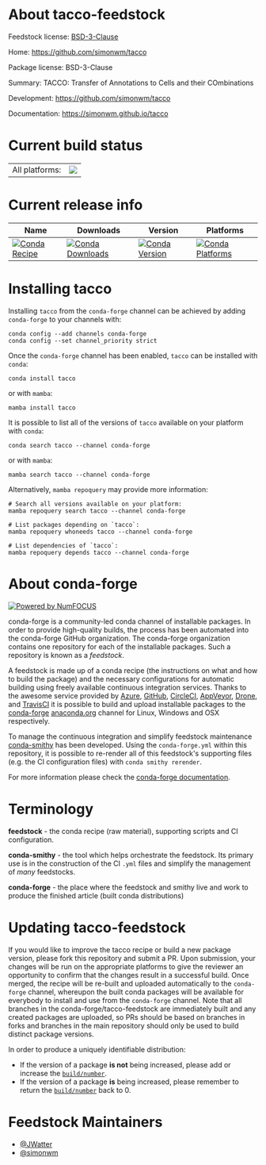 About tacco-feedstock
=====================

Feedstock license: [BSD-3-Clause](https://github.com/conda-forge/tacco-feedstock/blob/main/LICENSE.txt)

Home: https://github.com/simonwm/tacco

Package license: BSD-3-Clause

Summary: TACCO: Transfer of Annotations to Cells and their COmbinations

Development: https://github.com/simonwm/tacco

Documentation: https://simonwm.github.io/tacco

Current build status
====================


<table><tr><td>All platforms:</td>
    <td>
      <a href="https://dev.azure.com/conda-forge/feedstock-builds/_build/latest?definitionId=18722&branchName=main">
        <img src="https://dev.azure.com/conda-forge/feedstock-builds/_apis/build/status/tacco-feedstock?branchName=main">
      </a>
    </td>
  </tr>
</table>

Current release info
====================

| Name | Downloads | Version | Platforms |
| --- | --- | --- | --- |
| [![Conda Recipe](https://img.shields.io/badge/recipe-tacco-green.svg)](https://anaconda.org/conda-forge/tacco) | [![Conda Downloads](https://img.shields.io/conda/dn/conda-forge/tacco.svg)](https://anaconda.org/conda-forge/tacco) | [![Conda Version](https://img.shields.io/conda/vn/conda-forge/tacco.svg)](https://anaconda.org/conda-forge/tacco) | [![Conda Platforms](https://img.shields.io/conda/pn/conda-forge/tacco.svg)](https://anaconda.org/conda-forge/tacco) |

Installing tacco
================

Installing `tacco` from the `conda-forge` channel can be achieved by adding `conda-forge` to your channels with:

```
conda config --add channels conda-forge
conda config --set channel_priority strict
```

Once the `conda-forge` channel has been enabled, `tacco` can be installed with `conda`:

```
conda install tacco
```

or with `mamba`:

```
mamba install tacco
```

It is possible to list all of the versions of `tacco` available on your platform with `conda`:

```
conda search tacco --channel conda-forge
```

or with `mamba`:

```
mamba search tacco --channel conda-forge
```

Alternatively, `mamba repoquery` may provide more information:

```
# Search all versions available on your platform:
mamba repoquery search tacco --channel conda-forge

# List packages depending on `tacco`:
mamba repoquery whoneeds tacco --channel conda-forge

# List dependencies of `tacco`:
mamba repoquery depends tacco --channel conda-forge
```


About conda-forge
=================

[![Powered by
NumFOCUS](https://img.shields.io/badge/powered%20by-NumFOCUS-orange.svg?style=flat&colorA=E1523D&colorB=007D8A)](https://numfocus.org)

conda-forge is a community-led conda channel of installable packages.
In order to provide high-quality builds, the process has been automated into the
conda-forge GitHub organization. The conda-forge organization contains one repository
for each of the installable packages. Such a repository is known as a *feedstock*.

A feedstock is made up of a conda recipe (the instructions on what and how to build
the package) and the necessary configurations for automatic building using freely
available continuous integration services. Thanks to the awesome service provided by
[Azure](https://azure.microsoft.com/en-us/services/devops/), [GitHub](https://github.com/),
[CircleCI](https://circleci.com/), [AppVeyor](https://www.appveyor.com/),
[Drone](https://cloud.drone.io/welcome), and [TravisCI](https://travis-ci.com/)
it is possible to build and upload installable packages to the
[conda-forge](https://anaconda.org/conda-forge) [anaconda.org](https://anaconda.org/)
channel for Linux, Windows and OSX respectively.

To manage the continuous integration and simplify feedstock maintenance
[conda-smithy](https://github.com/conda-forge/conda-smithy) has been developed.
Using the ``conda-forge.yml`` within this repository, it is possible to re-render all of
this feedstock's supporting files (e.g. the CI configuration files) with ``conda smithy rerender``.

For more information please check the [conda-forge documentation](https://conda-forge.org/docs/).

Terminology
===========

**feedstock** - the conda recipe (raw material), supporting scripts and CI configuration.

**conda-smithy** - the tool which helps orchestrate the feedstock.
                   Its primary use is in the construction of the CI ``.yml`` files
                   and simplify the management of *many* feedstocks.

**conda-forge** - the place where the feedstock and smithy live and work to
                  produce the finished article (built conda distributions)


Updating tacco-feedstock
========================

If you would like to improve the tacco recipe or build a new
package version, please fork this repository and submit a PR. Upon submission,
your changes will be run on the appropriate platforms to give the reviewer an
opportunity to confirm that the changes result in a successful build. Once
merged, the recipe will be re-built and uploaded automatically to the
`conda-forge` channel, whereupon the built conda packages will be available for
everybody to install and use from the `conda-forge` channel.
Note that all branches in the conda-forge/tacco-feedstock are
immediately built and any created packages are uploaded, so PRs should be based
on branches in forks and branches in the main repository should only be used to
build distinct package versions.

In order to produce a uniquely identifiable distribution:
 * If the version of a package **is not** being increased, please add or increase
   the [``build/number``](https://docs.conda.io/projects/conda-build/en/latest/resources/define-metadata.html#build-number-and-string).
 * If the version of a package **is** being increased, please remember to return
   the [``build/number``](https://docs.conda.io/projects/conda-build/en/latest/resources/define-metadata.html#build-number-and-string)
   back to 0.

Feedstock Maintainers
=====================

* [@JWatter](https://github.com/JWatter/)
* [@simonwm](https://github.com/simonwm/)

